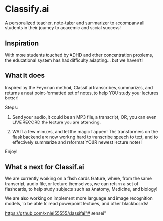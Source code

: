 # Classify.ai

A personalized teacher, note-taker and summarizer to accompany all students in their journey to academic and social success!

## Inspiration
With more students touched by ADHD and other concentration problems, the educational system has had difficulty adapting... but we haven't!
## What it does
Inspired by the Feynman method, Classif.ai transcribes, summarizes, and returns a neat point-formatted set of notes, to help YOU study your lectures better!

Steps: 
1. Send your audio, it could be an MP3 file, a transcript, OR, you can even LIVE RECORD the lecture you are attending.

2. WAIT a few minutes, and let the magic happen! The transformers on the flask backend are now working hard to transcribe speech to text, and to effectively summarize and reformat YOUR newest lecture notes!

Enjoy!
## What's next for Classif.ai
We are currently working on a flash cards feature, where, from the same transcript, audio file, or lecture themselves, we can return a set of flashcards, to help study subjects such as Anatomy, Medicine, and biology!

We are also working on implement more language and image recognition models, to be able to read powerpoint lectures, and other blackboards!


https://github.com/xinlei55555/classifai"# sensei" 
